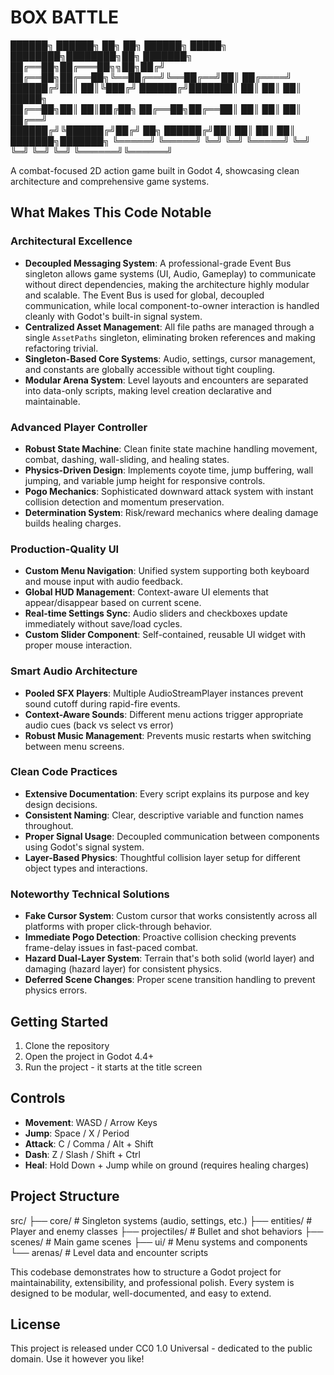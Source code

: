 # BOX BATTLE


██████╗  ██████╗ ██╗  ██╗    ██████╗  █████╗ ████████╗████████╗██╗     ███████╗
██╔══██╗██╔═══██╗╗██╗██╔╝    ██╔══██╗██╔══██╗╚══██╔══╝╚══██╔══╝██║     ██╔════╝
██████╔╝██║   ██║╚███╔╝      ██████╔╝███████║   ██║      ██║   ██║     █████╗  
██╔══██╗██║   ██║██╔██╗      ██╔══██╗██╔══██║   ██║      ██║   ██║     ██╔══╝  
██████╔╝╚██████╔╝██╔╝ ██╗    ██████╔╝██║  ██║   ██║      ██║   ███████╗███████╗
╚═════╝  ╚═════╝ ╚═╝  ╚═╝    ╚═════╝ ╚═╝  ╚═╝   ╚═╝      ╚═╝   ╚══════╝╚══════╝


A combat-focused 2D action game built in Godot 4, showcasing clean architecture and comprehensive game systems.

## What Makes This Code Notable

### Architectural Excellence
- **Decoupled Messaging System**: A professional-grade Event Bus singleton allows game systems (UI, Audio, Gameplay) to communicate without direct dependencies, making the architecture highly modular and scalable. The Event Bus is used for global, decoupled communication, while local component-to-owner interaction is handled cleanly with Godot's built-in signal system.
- **Centralized Asset Management**: All file paths are managed through a single `AssetPaths` singleton, eliminating broken references and making refactoring trivial.
- **Singleton-Based Core Systems**: Audio, settings, cursor management, and constants are globally accessible without tight coupling.
- **Modular Arena System**: Level layouts and encounters are separated into data-only scripts, making level creation declarative and maintainable.

### Advanced Player Controller
- **Robust State Machine**: Clean finite state machine handling movement, combat, dashing, wall-sliding, and healing states.
- **Physics-Driven Design**: Implements coyote time, jump buffering, wall jumping, and variable jump height for responsive controls.
- **Pogo Mechanics**: Sophisticated downward attack system with instant collision detection and momentum preservation.
- **Determination System**: Risk/reward mechanics where dealing damage builds healing charges.

### Production-Quality UI
- **Custom Menu Navigation**: Unified system supporting both keyboard and mouse input with audio feedback.
- **Global HUD Management**: Context-aware UI elements that appear/disappear based on current scene.
- **Real-time Settings Sync**: Audio sliders and checkboxes update immediately without save/load cycles.
- **Custom Slider Component**: Self-contained, reusable UI widget with proper mouse interaction.

### Smart Audio Architecture
- **Pooled SFX Players**: Multiple AudioStreamPlayer instances prevent sound cutoff during rapid-fire events.
- **Context-Aware Sounds**: Different menu actions trigger appropriate audio cues (back vs select vs error)
- **Robust Music Management**: Prevents music restarts when switching between menu screens.

### Clean Code Practices
- **Extensive Documentation**: Every script explains its purpose and key design decisions.
- **Consistent Naming**: Clear, descriptive variable and function names throughout.
- **Proper Signal Usage**: Decoupled communication between components using Godot's signal system.
- **Layer-Based Physics**: Thoughtful collision layer setup for different object types and interactions.

### Noteworthy Technical Solutions
- **Fake Cursor System**: Custom cursor that works consistently across all platforms with proper click-through behavior.
- **Immediate Pogo Detection**: Proactive collision checking prevents frame-delay issues in fast-paced combat.
- **Hazard Dual-Layer System**: Terrain that's both solid (world layer) and damaging (hazard layer) for consistent physics.
- **Deferred Scene Changes**: Proper scene transition handling to prevent physics errors.

## Getting Started

1. Clone the repository
2. Open the project in Godot 4.4+
3. Run the project - it starts at the title screen

## Controls

- **Movement**: WASD / Arrow Keys
- **Jump**: Space / X / Period
- **Attack**: C / Comma / Alt + Shift
- **Dash**: Z / Slash / Shift + Ctrl
- **Heal**: Hold Down + Jump while on ground (requires healing charges)

## Project Structure

src/
├── core/ # Singleton systems (audio, settings, etc.)
├── entities/ # Player and enemy classes
├── projectiles/ # Bullet and shot behaviors
├── scenes/ # Main game scenes
├── ui/ # Menu systems and components
└── arenas/ # Level data and encounter scripts

This codebase demonstrates how to structure a Godot project for maintainability, extensibility, and professional polish. Every system is designed to be modular, well-documented, and easy to extend.

## License

This project is released under CC0 1.0 Universal - dedicated to the public domain. Use it however you like!